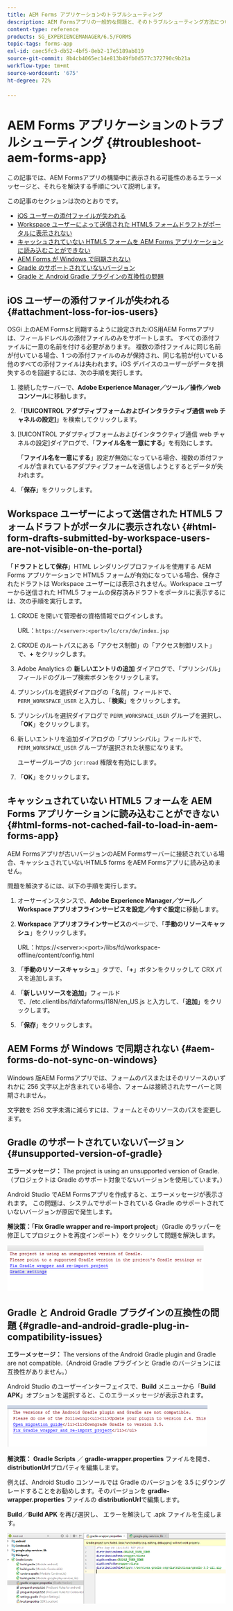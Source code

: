 ```yaml
---
title: AEM Forms アプリケーションのトラブルシューティング
description: AEM Formsアプリの一般的な問題と、そのトラブルシューティング方法について説明します。
content-type: reference
products: SG_EXPERIENCEMANAGER/6.5/FORMS
topic-tags: forms-app
exl-id: caec5fc3-db52-4bf5-8eb2-17e5189ab819
source-git-commit: 8b4cb4065ec14e813b49fb0d577c372790c9b21a
workflow-type: tm+mt
source-wordcount: '675'
ht-degree: 72%

---
```


# AEM Forms アプリケーションのトラブルシューティング {#troubleshoot-aem-forms-app}

この記事では、AEM Formsアプリの構築中に表示される可能性のあるエラーメッセージと、それらを解決する手順について説明します。

この記事のセクションは次のとおりです。

* [iOS ユーザーの添付ファイルが失われる](/help/forms/using/issues-aem-forms-app.md#attachment-loss-for-ios-users)
* [Workspace ユーザーによって送信された HTML5 フォームドラフトがポータルに表示されない](/help/forms/using/issues-aem-forms-app.md#html-form-drafts-submitted-by-workspace-users-are-not-visible-on-the-portal)
* [キャッシュされていない HTML5 フォームを AEM Forms アプリケーションに読み込むことができない](/help/forms/using/issues-aem-forms-app.md#html-forms-not-cached-fail-to-load-in-aem-forms-app)
* [AEM Forms が Windows で同期されない](/help/forms/using/issues-aem-forms-app.md#aem-forms-do-not-sync-on-windows)
* [Gradle のサポートされていないバージョン](/help/forms/using/issues-aem-forms-app.md#unsupported-version-of-gradle)
* [Gradle と Android Gradle プラグインの互換性の問題](/help/forms/using/issues-aem-forms-app.md#gradle-and-android-gradle-plug-in-compatibility-issues)

## iOS ユーザーの添付ファイルが失われる {#attachment-loss-for-ios-users}

OSGi 上のAEM Formsと同期するように設定されたiOS用AEM Formsアプリは、フィールドレベルの添付ファイルのみをサポートします。 すべての添付ファイルに一意の名前を付ける必要があります。 複数の添付ファイルに同じ名前が付いている場合、1 つの添付ファイルのみが保持され、同じ名前が付いている他のすべての添付ファイルは失われます。iOS デバイスのユーザーがデータを損失するのを回避するには、次の手順を実行します。

1. 接続したサーバーで、**Adobe Experience Manager／ツール／操作／web コンソール**&#x200B;に移動します。
1. 「**[!UICONTROL アダプティブフォームおよびインタラクティブ通信 web チャネルの設定]**」を検索してクリックします。
1. [!UICONTROL アダプティブフォームおよびインタラクティブ通信 web チャネルの設定]ダイアログで、「**ファイル名を一意にする**」を有効にします。

   「**ファイル名を一意にする**」設定が無効になっている場合、複数の添付ファイルが含まれているアダプティブフォームを送信しようとするとデータが失われます。

1. 「**保存**」をクリックします。

## Workspace ユーザーによって送信された HTML5 フォームドラフトがポータルに表示されない {#html-form-drafts-submitted-by-workspace-users-are-not-visible-on-the-portal}

「**ドラフトとして保存**」HTML レンダリングプロファイルを使用する AEM Forms アプリケーションで HTML5 フォームが有効になっている場合、保存されたドラフトは Workspace ユーザーには表示されません。Workspace ユーザーから送信された HTML5 フォームの保存済みドラフトをポータルに表示するには、次の手順を実行します。

1. CRXDE を開いて管理者の資格情報でログインします。

   URL：`https://<server>:<port>/lc/crx/de/index.jsp`

1. CRXDE のルートパスにある「アクセス制御」の「アクセス制御リスト」で、**+** をクリックします。
1. Adobe Analytics の **新しいエントリの追加** ダイアログで、「プリンシパル」フィールドのグループ検索ボタンをクリックします。
1. プリンシパルを選択ダイアログの「名前」フィールドで、`PERM_WORKSPACE_USER` と入力し、「**検索**」をクリックします。
1. プリンシパルを選択ダイアログで `PERM_WORKSPACE_USER` グループを選択し、「**OK**」をクリックします。
1. 新しいエントリを追加ダイアログの「プリンシパル」フィールドで、`PERM_WORKSPACE_USER` グループが選択された状態になります。

   ユーザーグループの `jcr:read` 権限を有効にします。

1. 「**OK**」をクリックします。

## キャッシュされていない HTML5 フォームを AEM Forms アプリケーションに読み込むことができない {#html-forms-not-cached-fail-to-load-in-aem-forms-app}

AEM Formsアプリが古いバージョンのAEM Formsサーバーに接続されている場合、キャッシュされていないHTML5 forms をAEM Formsアプリに読み込めません。

問題を解決するには、以下の手順を実行します。

1. オーサーインスタンスで、**Adobe Experience Manager／ツール／Workspace アプリオフラインサービスを設定／今すぐ設定**&#x200B;に移動します。
1. **Workspace アプリオフラインサービス**&#x200B;のページで、「**手動のリソースキャッシュ**」をクリックします。

   URL：https://&lt;server>:&lt;port>/libs/fd/workspace-offline/content/config.html

1. 「**手動のリソースキャッシュ**」タブで、「**+**」ボタンをクリックして CRX パスを追加します。
1. 「**新しいリソースを追加**」フィールドで、/etc.clientlibs/fd/xfaforms/I18N/en_US.js と入力して、「**追加**」をクリックします。
1. 「**保存**」をクリックします。

## AEM Forms が Windows で同期されない {#aem-forms-do-not-sync-on-windows}

Windows 版AEM Formsアプリでは、フォームのパスまたはそのリソースのいずれかに 256 文字以上が含まれている場合、フォームは接続されたサーバーと同期されません。

文字数を 256 文字未満に減らすには、フォームとそのリソースのパスを変更します。

## Gradle のサポートされていないバージョン {#unsupported-version-of-gradle}

**エラーメッセージ：** The project is using an unsupported version of Gradle.（プロジェクトは Gradle のサポート対象でないバージョンを使用しています。）

Android Studio でAEM Formsアプリを作成すると、エラーメッセージが表示されます。 この問題は、システムでサポートされている Gradle のサポートされていないバージョンが原因で発生します。

**解決策：**「**Fix Gradle wrapper and re-import project**」（Gradle のラッパーを修正してプロジェクトを再度インポート）をクリックして問題を解決します。

![gradle_unsupported_version](assets/gradle_unsupported_version.png)

## Gradle と Android Gradle プラグインの互換性の問題 {#gradle-and-android-gradle-plug-in-compatibility-issues}

**エラーメッセージ：** The versions of the Android Gradle plugin and Gradle are not compatible.（Android Gradle プラグインと Gradle のバージョンには互換性がありません。）

Android Studio のユーザーインターフェイスで、**Build** メニューから「**Build APK**」オプションを選択すると、このエラーメッセージが表示されます。

![gradle_plugin_compatibility](assets/gradle_plugin_compatibility.png)

**解決策：** **Gradle Scripts** ／ **gradle-wrapper.properties** ファイルを開き、**distributionUrl**&#x200B;プロパティを編集します。

例えば、Android Studio コンソールでは Gradle のバージョンを 3.5 にダウングレードすることをお勧めします。そのバージョンを **gradle-wrapper.properties** ファイルの **distributionUrl**&#x200B;で編集します。

**Build**／**Build APK** を再び選択し、 エラーを解決して .apk ファイルを生成します。

![gradle_wrapper_properties](assets/gradle_wrapper_properties.png)
